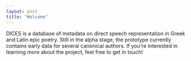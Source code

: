 ```yaml
---
layout: post
title: "Welcome"
---
```


DICES is a database of metadata on direct speech representation in Greek and Latin epic poetry. Still in the alpha stage, the prototype currently contains early data for several canonical authors. If you're interested in learning more about the project, feel free to get in touch!